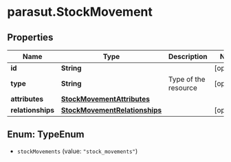 # parasut.StockMovement

## Properties
Name | Type | Description | Notes
------------ | ------------- | ------------- | -------------
**id** | **String** |  | [optional] 
**type** | **String** | Type of the resource | [optional] 
**attributes** | [**StockMovementAttributes**](StockMovementAttributes.md) |  | 
**relationships** | [**StockMovementRelationships**](StockMovementRelationships.md) |  | [optional] 


<a name="TypeEnum"></a>
## Enum: TypeEnum


* `stockMovements` (value: `"stock_movements"`)





